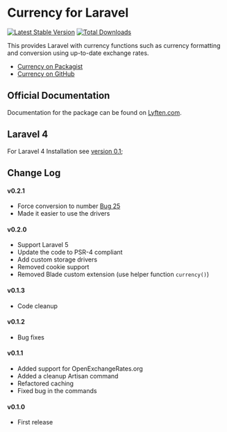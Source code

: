 # Currency for Laravel

[![Latest Stable Version](https://poser.pugx.org/torann/currency/v/stable.png)](https://packagist.org/packages/torann/currency) [![Total Downloads](https://poser.pugx.org/torann/currency/downloads.png)](https://packagist.org/packages/torann/currency)

This provides Laravel with currency functions such as currency formatting and conversion using up-to-date exchange rates.

- [Currency on Packagist](https://packagist.org/packages/torann/currency)
- [Currency on GitHub](https://github.com/torann/laravel-currency)

## Official Documentation

Documentation for the package can be found on [Lyften.com](http://lyften.com/projects/laravel-currency/).

## Laravel 4

For Laravel 4 Installation see [version 0.1](https://github.com/Torann/laravel-currency/tree/0.1);

## Change Log

#### v0.2.1

- Force conversion to number [Bug 25](https://github.com/Torann/laravel-currency/issues/25)
- Made it easier to use the drivers

#### v0.2.0

- Support Laravel 5
- Update the code to PSR-4 compliant
- Add custom storage drivers
- Removed cookie support
- Removed Blade custom extension (use helper function `currency()`)

#### v0.1.3

- Code cleanup

#### v0.1.2

- Bug fixes

#### v0.1.1

- Added support for OpenExchangeRates.org
- Added a cleanup Artisan command
- Refactored caching
- Fixed bug in the commands

#### v0.1.0

- First release